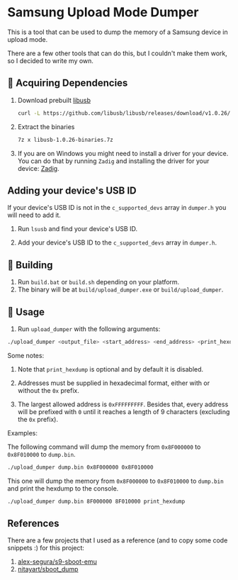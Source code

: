 # Samsung Upload Mode Dumper

This is a tool that can be used to dump the memory of a Samsung device in upload mode.

There are a few other tools that can do this, but I couldn't make them work, so I decided to write my own.

## 🔎 Acquiring Dependencies

1. Download prebuilt [libusb](https://github.com/libusb/)

    ```bash
    curl -L https://github.com/libusb/libusb/releases/download/v1.0.26/libusb-1.0.26-binaries.7z --output libusb-1.0.26-binaries.7z
    ```

2. Extract the binaries

    ```bash
    7z x libusb-1.0.26-binaries.7z
    ```

3. If you are on Windows you might need to install a driver for your device. You can do that by running `Zadig` and installing the driver for your device: [Zadig](https://zadig.akeo.ie/).

## Adding your device's USB ID

If your device's USB ID is not in the `c_supported_devs` array in `dumper.h` you will need to add it.

1. Run `lsusb` and find your device's USB ID.

2. Add your device's USB ID to the `c_supported_devs` array in `dumper.h`.

## 🔨 Building

1. Run `build.bat` or `build.sh` depending on your platform.
2. The binary will be at `build/upload_dumper.exe` or `build/upload_dumper`.

## 🧪 Usage

1. Run `upload_dumper` with the following arguments:

```bash
./upload_dumper <output_file> <start_address> <end_address> <print_hexdump>
```

Some notes:

1. Note that `print_hexdump` is optional and by default it is disabled.

2. Addresses must be supplied in hexadecimal format, either with or without the `0x` prefix.
3. The largest allowed address is `0xFFFFFFFFF`. Besides that, every address will be prefixed with `0` until it reaches a length of 9 characters (excluding the `0x` prefix).

Examples:

The following command will dump the memory from `0x8F000000` to `0x8F010000` to `dump.bin`.

```bash
./upload_dumper dump.bin 0x8F000000 0x8F010000
```

This one will dump the memory from `0x8F000000` to `0x8F010000` to `dump.bin` and print the hexdump to the console.

```bash
./upload_dumper dump.bin 8F000000 8F010000 print_hexdump
```

## References

There are a few projects that I used as a reference (and to copy some code snippets :) for this project:

1. [alex-segura/s9-sboot-emu](https://github.com/alex-segura/s9-sboot-emu)
2. [nitayart/sboot_dump](https://github.com/nitayart/sboot_dump)
